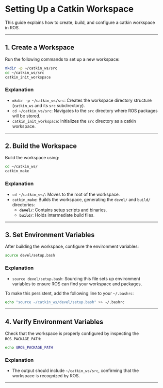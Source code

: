 # Setting Up a Catkin Workspace

This guide explains how to create, build, and configure a catkin workspace in ROS.

---

## 1. Create a Workspace

Run the following commands to set up a new workspace:

```bash
mkdir -p ~/catkin_ws/src
cd ~/catkin_ws/src
catkin_init_workspace
```

### Explanation
- `mkdir -p ~/catkin_ws/src`: Creates the workspace directory structure (`catkin_ws` and its `src` subdirectory).
- `cd ~/catkin_ws/src`: Navigates to the `src` directory where ROS packages will be stored.
- `catkin_init_workspace`: Initializes the `src` directory as a catkin workspace.

---

## 2. Build the Workspace

Build the workspace using:

```bash
cd ~/catkin_ws/
catkin_make
```

### Explanation
- `cd ~/catkin_ws/`: Moves to the root of the workspace.
- `catkin_make`: Builds the workspace, generating the `devel/` and `build/` directories:
  - **`devel/`**: Contains setup scripts and binaries.
  - **`build/`**: Holds intermediate build files.

---

## 3. Set Environment Variables

After building the workspace, configure the environment variables:

```bash
source devel/setup.bash
```

### Explanation
- `source devel/setup.bash`: Sourcing this file sets up environment variables to ensure ROS can find your workspace and packages.

To make this persistent, add the following line to your `~/.bashrc`:

```bash
echo "source ~/catkin_ws/devel/setup.bash" >> ~/.bashrc
```

---

## 4. Verify Environment Variables

Check that the workspace is properly configured by inspecting the `ROS_PACKAGE_PATH`:

```bash
echo $ROS_PACKAGE_PATH
```

### Explanation
- The output should include `~/catkin_ws/src`, confirming that the workspace is recognized by ROS.

---
